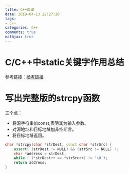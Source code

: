 ```yaml
---
title: C++面试
date: 2019-04-13 22:27:20
tags:
- C++
categories: C++
comments: true
mathjax: true
---
```

# C/C++中static关键字作用总结
参考链接：[参考链接](https://www.cnblogs.com/biyeymyhjob/archive/2012/07/19/2598815.html)
# 写出完整版的strcpy函数
三个点：
- 将源字符串加const,表明其为输入参数。
- 对源地址和目标地址加非空断言。
- 将目标地址返回。
```C++
char *strcpy(char *strDest, const char *strSrc) {
    assert( (strDest != NULL) && (strSrc != NULL) );
    char *address = strDest;
    while ( (*strDest++ == *strSrc++) != '\0');
    return address;
}
```

